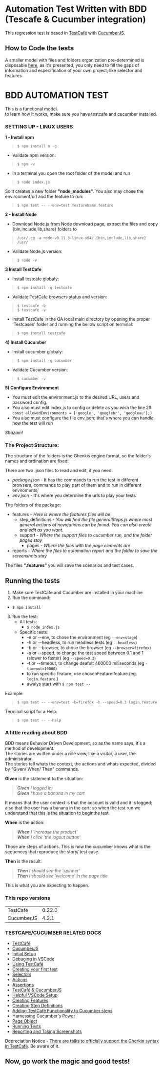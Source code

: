 # Automation Test Written with BDD (Tescafe & Cucumber integration)

 This regression test is based in [TestCafé](https://github.com/DevExpress/testcafe) with [CucumberJS](https://github.com/cucumber/cucumber-js).

## How to Code the tests
 
 A smaller model with files and folders organization pre-determined is disposable [here](https://github.com/AlyneSoares/wiki_bdd), as it's presented, you only need to fill the gaps of information and especification of your own project, like selector and features.

# BDD AUTOMATION TEST

This is a functional model.  
to learn how it works, make sure you have testcafe and cucumber installed.  

### **SETTING UP - LINUX USERS**

**1 -  Install npm**
> `$ npm install n -g`

  * Validate npm version:
> `$ npm -v`

  * In a terminal you open the root folder of the model and run
> `$ node index.js`  

   So it creates a new folder **"node_modules"**. You also may chose the environment/url and the feature to run:  
  
> `$ npm test -- --env=test featureName.feature`


**2 - Install Node**

  * Download Node.js from Node download page, extract the files and copy {bin,include,lib,share} folders to 
  > `/usr/.cp -a node-v8.11.3-linux-x64/ {bin,include,lib,share} /usr/`

  * Validate Node.js version:
   > `$ node -v`

**3 Install TestCafe**
  * Install testcafe globaly:
  > `$ npm install -g testcafe`

  * Validate TestCafe browsers status and version:

 > `$ testcafe -b`   
 > `$ testcafe -v`

  * Install TestCafe in the QA local main directory by opening the proper 'Testcases' folder and running the bellow script on terminal:
  > `$ npm install testcafe`

**4) Install Cucumber**
 * Install cucumber globaly:
 > `$ npm install -g cucumber`
 
   * Validate Cucumber version:
   > `$ cucumber -v`   

**5) Configure Environment**
* You must edit the environment.js to the desired URL, users and password config.
* You also must edit index.js to config or delete as you wish the line 29: `const allowedEnvironments = ['google', 'googlebr', 'googleau'];)`
* You also must configure the file env.json; that's where you can handle how the test will run 

_Shazam!_
 
 ### The Project Structure:
 The structure of the folders is the Ghenkis engine format, so the folder's names and ordination are fixed:

There are two .json files to read and edit, if you need:  
* *package.json* - It has the commands to run the test in different browsers, commands to play part of them and to run in different enviroments;  
* *env.json* - It's where you determine the urls to play your tests  

The folders of the package:  
* features - *Here is where the features files will be*
  * step_definitions - *You will find the file generalSteps.js where most general actions of navigations can be found. You can also create and edit as you want.*
  * support - *Where the support files to cucumber run, and the folder pages stay*
    * pages - *Where the files with the page elements are*
* reports - *Where the files to automation report and the folder to save the screenshots stay*

The files **".features"** you will save the scenarios and test cases.

## **Running the tests**
1. Make sure TestCafe and Cucumber are installed in your machine
2. Run the command:  
 - `$ npm install`
3. Run the test:  
   - All tests:  
     - `$ node index.js`
   - Specific tests:
     - -e or --env, to chose the environment (eg `--env=stage`)
     - -h or --headless, to run headless tests (eg `--headless`)
     - -b or --browser, to chose the browser (eg `--browser=firefox`)
     - -s or --speed, to change the test speed between 0.1 and 1 (slower to faster) (eg `--speed=0.3`)
     - -t or --timeout, to change deafult 400000 miliseconds (eg `-timeout=10000`)
     - to run specific feature, use chosenFeature.feature (eg. `login.feature` )   
     - awalys start with `$ npm test --`
  
  Example:
> `$ npm test -- --env=test -b=firefox -h --speed=0.3 login.feature `

Terminal script for a Help:  
>  `$ npm test -- --help`

### **A little reading about BDD**
BDD means Behavior Driven Development, so as the name says, it's a method of development.  
The stories are written under a role view, like a visitor, a user, the administrator.  
The stories tell whats the context, the actions and whats expected, divided by "Given/ When/ Then" commands.

**Given** is the statement to the situation:  
> _**Given** I logged in;_  
> _**Given** I have a banana in my cart_

It means that the user context is that the account is valid and it is logged; also that the user has a banana in the cart; so when the test run we understand that this is the situation to beginthe test.

**When** is the action:
> _**When** I 'increase the product'_  
> _**When** I click 'the logout button'_

Those are steps of actions. This is how the cucumber knows what is the sequences that reproduce the story/ test case. 

**Then** is the result:
> _**Then** I should see the 'spinner'_  
> _**Then** I should see 'welcome' in the page title_

This is what you are expecting to happen.


### **This repo versions**
<table>
<tr>
    <td>TestCafé</td>
    <td>0.22.0</td>
</tr>
<tr>
    <td>CucumberJS</td>
    <td>4.2.1</td>
</tr>
</table>


### **TESTCAFE/CUCUMBER RELATED DOCS**
 * [TestCafé](https://github.com/DevExpress/testcafe)
 * [CucumberJS](https://github.com/cucumber/cucumber-js)
 * [Initial Setup](https://github.com/rquellh/testcafe-cucumber/wiki/Initial-Setup)
 * [Debuging in VSCode](https://github.com/rquellh/testcafe-cucumber/wiki/Debugging-in-VSCode) 
 * [Using TestCafé](https://github.com/rquellh/testcafe-cucumber/wiki/Using-TestCafe)
 * [Creating your first test](https://github.com/rquellh/testcafe-cucumber/wiki/Creating-your-first-test)
 * [Selectors](https://github.com/rquellh/testcafe-cucumber/wiki/Selectors)
 * [Actions](https://github.com/rquellh/testcafe-cucumber/wiki/Actions)
 * [Assertions](https://github.com/rquellh/testcafe-cucumber/wiki/Assertions)
 * [TestCafé & CucumberJS](https://github.com/rquellh/testcafe-cucumber/wiki/TestCafe-&-CucumberJS)
 * [Helpful VSCode Setup](https://github.com/rquellh/testcafe-cucumber/wiki/Helpful-VSCode-Setup)
 * [Creating Features](https://github.com/rquellh/testcafe-cucumber/wiki/Creating-Features)
 * [Creating Step Definitions](https://github.com/rquellh/testcafe-cucumber/wiki/Creating-Step-Definitions)
 * [Adding TestCafé Functionality to Cucumber steps](https://github.com/rquellh/testcafe-cucumber/wiki/Adding-TestCafe-Functionality-to-Cucumber-steps)
 * [Harnessing Cucumber's Power](https://github.com/rquellh/testcafe-cucumber/wiki/Harnessing-Cucumber's-Power)
 * [Page Object](https://github.com/rquellh/testcafe-cucumber/wiki/Page-Object)
 * [Running Tests](https://github.com/rquellh/testcafe-cucumber/wiki/Running-Tests)
 * [Reporting and Taking Screenshots](https://github.com/rquellh/testcafe-cucumber/wiki/Reporting-and-Taking-Screenshots)

Depreciation Notice - [There are talks to officially support the Gherkin syntax in TestCafé](https://github.com/DevExpress/testcafe/issues/1373#issuecomment-291526857). Be aware of it.
## **Now, go work the magic and good tests!**
